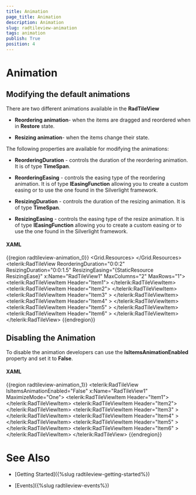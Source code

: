```yaml
---
title: Animation
page_title: Animation
description: Animation
slug: radtileview-animation
tags: animation
publish: True
position: 4
---
```


# Animation



##  Modifying the default animations

There are two different animations available in the __RadTileView__

* __Reordering animation__- when the items are dragged and reordered when in __Restore__ state.
					

* __Resizing animation__- when the items change their state.
					

The following properties are available for modifying the animations:

* __ReorderingDuration__ - controls the duration of the reordering animation. It is of type __TimeSpan__.
					

* __ReorderingEasing__ - controls the easing type of the reordering animation. It is of type __IEasingFunction__ allowing you to create a custom easing or to use the one found in the Silverlight framework.
					

* __ResizingDuration__ - controls the duration of the resizing animation. It is of type __TimeSpan__.
					

* __ResizingEasing__ - controls the easing type of the resize animation. It is of type __IEasingFunction__ allowing you to create a custom easing or to use the one found in the Silverlight framework.
					

#### __XAML__

{{region radtileview-animation_0}}
	<Grid x:Name="LayoutRoot">
	        <Grid.Resources>
	            <ElasticEase x:Name="ResizingEase"/>
	        </Grid.Resources>
	        <telerik:RadTileView ReorderingDuration="0:0:2" ResizingDuration="0:0:1.5" ResizingEasing="{StaticResource ResizingEase}" x:Name="RadTileView1" MaxColumns="2" MaxRows="1">
	            <telerik:RadTileViewItem Header="Item1">
	                <TextBlock Text="Item1 Content"/>
	            </telerik:RadTileViewItem>
	            <telerik:RadTileViewItem Header="Item2">
	                <TextBlock Text="Item2 Content"/>
	            </telerik:RadTileViewItem>
	            <telerik:RadTileViewItem Header="Item3" >
	                <TextBlock Text="Item3 Content"/>
	            </telerik:RadTileViewItem>
	            <telerik:RadTileViewItem Header="Item4" >
	                <TextBlock Text="Item4 Content"/>
	            </telerik:RadTileViewItem>
	            <telerik:RadTileViewItem Header="Item5" >
	                <TextBlock Text="Item5 Content"/>
	            </telerik:RadTileViewItem>
	            <telerik:RadTileViewItem Header="Item6" >
	                <TextBlock Text="Item6 Content"/>
	            </telerik:RadTileViewItem>
	        </telerik:RadTileView>
	    </Grid>
	{{endregion}}



## Disabling the Animation

To disable the animation developers can use the __IsItemsAnimationEnabled__ property and set it to __False__.
				

#### __XAML__

{{region radtileview-animation_1}}
	<telerik:RadTileView IsItemsAnimationEnabled="False"  x:Name="RadTileView1" MaximizeMode="One">
	    <telerik:RadTileViewItem Header="Item1">
	        <TextBlock Text="Item1 Content"/>
	    </telerik:RadTileViewItem>
	    <telerik:RadTileViewItem Header="Item2">
	        <TextBlock Text="Item2 Content"/>
	    </telerik:RadTileViewItem>
	    <telerik:RadTileViewItem Header="Item3" >
	        <TextBlock Text="Item3 Content"/>
	    </telerik:RadTileViewItem>
	    <telerik:RadTileViewItem Header="Item4" >
	        <TextBlock Text="Item4 Content"/>
	    </telerik:RadTileViewItem>
	    <telerik:RadTileViewItem Header="Item5" >
	        <TextBlock Text="Item5 Content"/>
	    </telerik:RadTileViewItem>
	    <telerik:RadTileViewItem Header="Item6" >
	        <TextBlock Text="Item6 Content"/>
	    </telerik:RadTileViewItem>
	</telerik:RadTileView>
	{{endregion}}



# See Also

 * [Getting Started]({%slug radtileview-getting-started%})

 * [Events]({%slug radtileview-events%})
